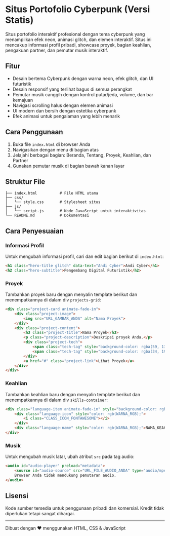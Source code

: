 # Situs Portofolio Cyberpunk (Versi Statis)

Situs portofolio interaktif profesional dengan tema cyberpunk yang menampilkan efek neon, animasi glitch, dan elemen interaktif. Situs ini mencakup informasi profil pribadi, showcase proyek, bagian keahlian, pengakuan partner, dan pemutar musik interaktif.

## Fitur

- Desain bertema Cyberpunk dengan warna neon, efek glitch, dan UI futuristik
- Desain responsif yang terlihat bagus di semua perangkat
- Pemutar musik canggih dengan kontrol putar/jeda, volume, dan bar kemajuan
- Navigasi scrolling halus dengan elemen animasi
- UI modern dan bersih dengan estetika cyberpunk
- Efek animasi untuk pengalaman yang lebih menarik

## Cara Penggunaan

1. Buka file `index.html` di browser Anda
2. Navigasikan dengan menu di bagian atas 
3. Jelajahi berbagai bagian: Beranda, Tentang, Proyek, Keahlian, dan Partner
4. Gunakan pemutar musik di bagian bawah kanan layar

## Struktur File

```
├── index.html          # File HTML utama
├── css/
│   └── style.css       # Stylesheet situs
├── js/
│   └── script.js       # Kode JavaScript untuk interaktivitas
└── README.md           # Dokumentasi
```

## Cara Penyesuaian

### Informasi Profil

Untuk mengubah informasi profil, cari dan edit bagian berikut di `index.html`:

```html
<h1 class="hero-title glitch" data-text="Andi Cyber">Andi Cyber</h1>
<h2 class="hero-subtitle">Pengembang Digital Futuristik</h2>
```

### Proyek

Tambahkan proyek baru dengan menyalin template berikut dan menempatkannya di dalam div `projects-grid`:

```html
<div class="project-card animate-fade-in">
    <div class="project-image">
        <img src="URL_GAMBAR_ANDA" alt="Nama Proyek">
    </div>
    <div class="project-content">
        <h3 class="project-title">Nama Proyek</h3>
        <p class="project-description">Deskripsi proyek Anda.</p>
        <div class="project-tech">
            <span class="tech-tag" style="background-color: rgba(59, 130, 246, 0.1); color: rgb(59, 130, 246);">Teknologi1</span>
            <span class="tech-tag" style="background-color: rgba(34, 197, 94, 0.1); color: rgb(34, 197, 94);">Teknologi2</span>
        </div>
        <a href="#" class="project-link">Lihat Proyek</a>
    </div>
</div>
```

### Keahlian

Tambahkan keahlian baru dengan menyalin template berikut dan menempatkannya di dalam div `skills-container`:

```html
<div class="language-item animate-fade-in" style="background-color: rgba(WARNA_RGB, 0.1);">
    <div class="language-icon" style="color: rgb(WARNA_RGB);">
        <i class="CLASS_ICON_FONTAWESOME"></i>
    </div>
    <div class="language-name" style="color: rgb(WARNA_RGB);">NAMA_KEAHLIAN</div>
</div>
```

### Musik

Untuk mengubah musik latar, ubah atribut `src` pada tag audio:

```html
<audio id="audio-player" preload="metadata">
    <source id="audio-source" src="URL_FILE_AUDIO_ANDA" type="audio/mpeg">
    Browser Anda tidak mendukung pemutaran audio.
</audio>
```

## Lisensi

Kode sumber tersedia untuk penggunaan pribadi dan komersial. Kredit tidak diperlukan tetapi sangat dihargai.

---

Dibuat dengan ❤️ menggunakan HTML, CSS & JavaScript